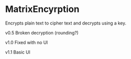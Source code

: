# MatrixEncyrption
Encrypts plain text to cipher text and decrypts using a key.

v0.5 Broken decryption (rounding?)

v1.0 Fixed with no UI

v1.1 Basic UI
